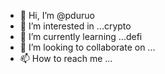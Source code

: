 - 👋 Hi, I’m @pduruo
- 👀 I’m interested in ...crypto
- 🌱 I’m currently learning ...defi
- 💞️ I’m looking to collaborate on ...
- 📫 How to reach me ...

<!---
pduruo/pduruo is a ✨ special ✨ repository because its `README.md` (this file) appears on your GitHub profile.
You can click the Preview link to take a look at your changes.
--->
